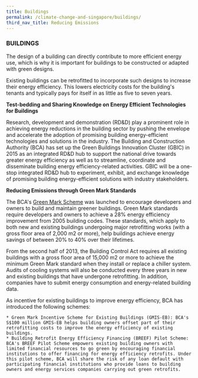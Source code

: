 ```yaml
---
title: Buildings
permalink: /climate-change-and-singapore/buildings/
third_nav_title: Reducing Emissions
---
```


### BUILDINGS

The design of a building can directly contribute to more efficient energy use, which is why it is important for buildings to be constructed or adapted with green designs.

Existing buildings can be retrofitted to incorporate such designs to increase their energy efficiency. This lowers electricity costs for the building's tenants and typically pays for itself in as little as five to seven years.

**Test-bedding and Sharing Knowledge on Energy Efficient Technologies for Buildings**

Research, development and demonstration (RD&D) play a prominent role in achieving energy reductions in the building sector by pushing the envelope and accelerate the adoption of promising building energy-efficient technologies and solutions in the industry. The Building and Construction Authority (BCA) has set up the Green Buildings Innovation Cluster (GBIC) in 2015 as an integrated RD&D hub to support the national drive towards greater energy efficiency as well as to streamline, coordinate and disseminate building energy efficiency-related activities. GBIC will be a one-stop integrated RD&D hub to experiment, exhibit, and exchange knowledge of promising building energy-efficient solutions with industry stakeholders.

**Reducing Emissions through Green Mark Standards**

The BCA's [Green Mark Scheme](http://www.bca.gov.sg/GreenMark/green_mark_buildings.html) was launched to encourage developers and owners to build and maintain greener buildings. Green Mark standards require developers and owners to achieve a 28% energy efficiency improvement from 2005 building codes. These standards, which apply to both new and existing buildings undergoing major retrofitting works (with a gross floor area of 2,000 m2 or more), help buildings achieve energy savings of between 20% to 40% over their lifetimes.

From the second half of 2013, the Building Control Act requires all existing buildings with a gross floor area of 15,000 m2 or more to achieve the minimum Green Mark standard when they install or replace a chiller system. Audits of cooling systems will also be conducted every three years in new and existing buildings that have undergone retrofitting. In addition, companies have to submit energy consumption and energy-related building data.

As incentive for existing buildings to improve energy efficiency, BCA has introduced the following schemes:

    * Green Mark Incentive Scheme for Existing Buildings (GMIS-EB): BCA's S$100 million GMIS-EB helps building owners offset part of their retrofitting costs to improve the energy efficiency of existing buildings.
    * Building Retrofit Energy Efficiency Financing (BREEF) Pilot Scheme: BCA's BREEF Pilot Scheme empowers existing building owners with limited financial resources to go green by encouraging financial institutions to offer financing for energy efficiency retrofits. Under this pilot scheme, BCA will share the risk of any loan default with participating financial institutions who provide loans to building owners and energy services companies carrying out green retrofits.
